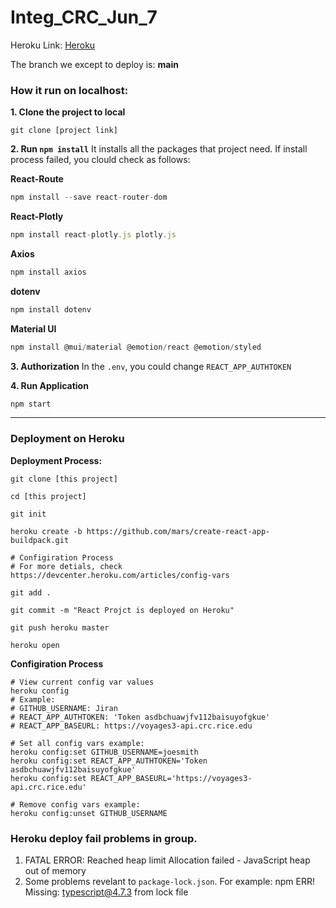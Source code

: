 # Integ_CRC_Jun_7
Heroku Link: [Heroku](https://pure-falls-53650.herokuapp.com/)

The branch we except to deploy is: **main**

### How it run on localhost:
**1. Clone the project to local**

```
git clone [project link]
```

**2. Run `npm install`** 
It installs all the packages that project need. If install process failed, you clould check as follows:

**React-Route**
```javaScript
npm install --save react-router-dom
```

**React-Plotly**
```javaScript
npm install react-plotly.js plotly.js
```

**Axios**
```javaScript
npm install axios
```

**dotenv**
```javaScript
npm install dotenv
```

**Material UI**
```javaScript
npm install @mui/material @emotion/react @emotion/styled
```

**3. Authorization**
In the `.env`, you could change `REACT_APP_AUTHTOKEN` 

**4. Run Application**
```javaScript
npm start
```



------
### Deployment on Heroku
**Deployment Process:**
```shell
git clone [this project]
```
```shell
cd [this project]
```
```shell
git init 
```
```shell
heroku create -b https://github.com/mars/create-react-app-buildpack.git
```

```shell
# Configiration Process
# For more detials, check https://devcenter.heroku.com/articles/config-vars

git add .
```

```
git commit -m "React Projct is deployed on Heroku"
```
```
git push heroku master
```
```
heroku open
```

**Configiration Process**
```shell
# View current config var values
heroku config
# Example:
# GITHUB_USERNAME: Jiran
# REACT_APP_AUTHTOKEN: 'Token asdbchuawjfv112baisuyofgkue'    
# REACT_APP_BASEURL: https://voyages3-api.crc.rice.edu
```

```shell
# Set all config vars example:
heroku config:set GITHUB_USERNAME=joesmith
heroku config:set REACT_APP_AUTHTOKEN='Token asdbchuawjfv112baisuyofgkue'   
heroku config:set REACT_APP_BASEURL='https://voyages3-api.crc.rice.edu'
```
```shell
# Remove config vars example:
heroku config:unset GITHUB_USERNAME
```


### Heroku deploy fail problems in group.
1. FATAL ERROR: Reached heap limit Allocation failed - JavaScript heap out of memory
2. Some problems revelant to `package-lock.json`. For example: npm ERR! Missing: typescript@4.7.3 from lock file



